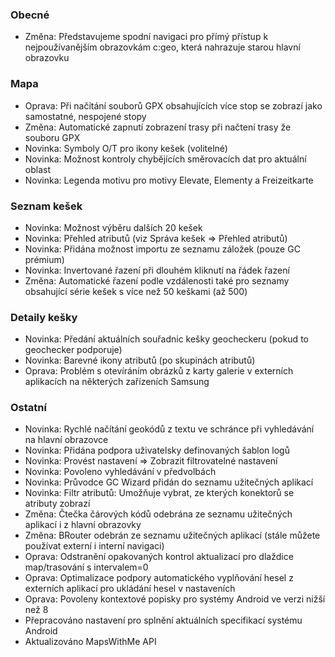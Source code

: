 ### Obecné
- Změna: Představujeme spodní navigaci pro přímý přístup k nejpoužívanějším obrazovkám c:geo, která nahrazuje starou hlavní obrazovku

### Mapa
- Oprava: Při načítání souborů GPX obsahujících více stop se zobrazí jako samostatné, nespojené stopy
- Změna: Automatické zapnutí zobrazení trasy při načtení trasy že souboru GPX
- Novinka: Symboly O/T pro ikony kešek (volitelné)
- Novinka: Možnost kontroly chybějících směrovacích dat pro aktuální oblast
- Novinka: Legenda motivu pro motivy Elevate, Elementy a Freizeitkarte

### Seznam kešek
- Novinka: Možnost výběru dalších 20 kešek
- Novinka: Přehled atributů (viz Správa kešek => Přehled atributů)
- Novinka: Přidána možnost importu ze seznamu záložek (pouze GC prémium)
- Novinka: Invertované řazení při dlouhém kliknutí na řádek řazení
- Změna: Automatické řazení podle vzdálenosti také pro seznamy obsahující série kešek s více než 50 keškami (až 500)

### Detaily kešky
- Novinka: Předání aktuálních souřadnic kešky geocheckeru (pokud to geochecker podporuje)
- Novinka: Barevné ikony atributů (po skupinách atributů)
- Oprava: Problém s otevíráním obrázků z karty galerie v externích aplikacích na některých zařízeních Samsung

### Ostatní
- Novinka: Rychlé načítání geokódů z textu ve schránce při vyhledávání na hlavní obrazovce
- Novinka: Přidána podpora uživatelsky definovaných šablon logů
- Novinka: Provést nastavení => Zobrazit filtrovatelné nastavení
- Novinka: Povoleno vyhledávání v předvolbách
- Novinka: Průvodce GC Wizard přidán do seznamu užitečných aplikací
- Novinka: Filtr atributů: Umožňuje vybrat, ze kterých konektorů se atributy zobrazí
- Změna: Čtečka čárových kódů odebrána ze seznamu užitečných aplikací i z hlavní obrazovky
- Změna: BRouter odebrán ze seznamu užitečných aplikací (stále můžete používat externí i interní navigaci)
- Oprava: Odstranění opakovaných kontrol aktualizací pro dlaždice map/trasování s intervalem=0
- Oprava: Optimalizace podpory automatického vyplňování hesel z externích aplikací pro ukládání hesel v nastaveních
- Oprava: Povoleny kontextové popisky pro systémy Android ve verzi nižší než 8
- Přepracováno nastavení pro splnění aktuálních specifikací systému Android
- Aktualizováno MapsWithMe API
